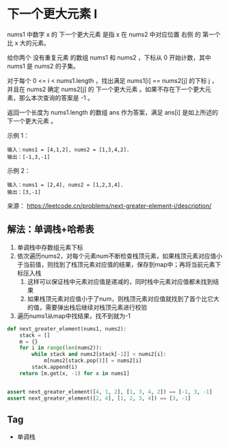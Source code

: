 # 下一个更大元素 I
nums1 中数字 x 的 下一个更大元素 是指 x 在 nums2 中对应位置 右侧 的 第一个 比 x 大的元素。

给你两个 没有重复元素 的数组 nums1 和 nums2 ，下标从 0 开始计数，其中nums1 是 nums2 的子集。

对于每个 0 <= i < nums1.length ，找出满足 nums1[i] == nums2[j] 的下标 j ，并且在 nums2 确定 nums2[j] 的 下一个更大元素 。如果不存在下一个更大元素，那么本次查询的答案是 -1 。

返回一个长度为 nums1.length 的数组 ans 作为答案，满足 ans[i] 是如上所述的 下一个更大元素 。

示例 1：

```
输入：nums1 = [4,1,2], nums2 = [1,3,4,2].
输出：[-1,3,-1]
```

示例 2：
```
输入：nums1 = [2,4], nums2 = [1,2,3,4].
输出：[3,-1]
```

来源： https://leetcode.cn/problems/next-greater-element-i/description/

## 解法：单调栈+哈希表
1. 单调栈中存数组元素下标
2. 依次遍历nums2，对每个元素num不断检查栈顶元素，如果栈顶元素对应值小于当前值，则找到了栈顶元素对应值的结果，保存到map中；再将当前元素下标压入栈
   1. 这样可以保证栈中元素对应值是递减的，同时栈中元素对应值都未找到结果
   2. 如果栈顶元素对应值小于了num，则栈顶元素对应值就找到了首个比它大的值，需要弹出栈后继续对栈顶元素进行校验
3. 遍历nums1从map中找结果，找不到就为-1
```python
def next_greater_element(nums1, nums2):
    stack = []
    m = {}
    for i in range(len(nums2)):
        while stack and nums2[stack[-1]] < nums2[i]:
            m[nums2[stack.pop()]] = nums2[i]
        stack.append(i)
    return [m.get(x, -1) for x in nums1]


assert next_greater_element([4, 1, 2], [1, 3, 4, 2]) == [-1, 3, -1]
assert next_greater_element([2, 4], [1, 2, 3, 4]) == [3, -1]
```

## Tag
- 单调栈